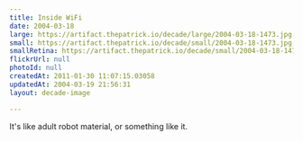 ```yaml
---
title: Inside WiFi
date: 2004-03-18
large: https://artifact.thepatrick.io/decade/large/2004-03-18-1473.jpg
small: https://artifact.thepatrick.io/decade/small/2004-03-18-1473.jpg
smallRetina: https://artifact.thepatrick.io/decade/small/2004-03-18-1473@2x.jpg
flickrUrl: null
photoId: null
createdAt: 2011-01-30 11:07:15.03058
updatedAt: 2004-03-19 21:56:31
layout: decade-image

---
```

It's like adult robot material, or something like it.
